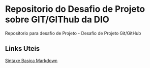 # Repositorio do Desafio de Projeto sobre GIT/GIThub da DIO
Repositorio para desafio de Projeto - Desafio de Projeto Git/GitHub

## Links Uteis
[Sintaxe Basica Markdown](https://www.markdownguide.org/getting-started/)
